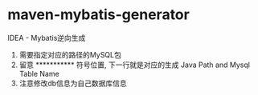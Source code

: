 # maven-mybatis-generator
IDEA - Mybatis逆向生成

1. 需要指定对应的路径的MySQL包
2. 留意 *********** 符号位置, 下一行就是对应的生成 Java Path and Mysql Table Name
3. 注意修改db信息为自己数据库信息